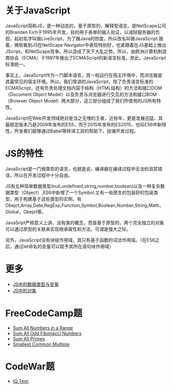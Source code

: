 # 关于JavaScript
JavaScript简称JS，是一种动态的，基于原型的，解释型语言。是NetScape公司的Branden Eich于1995年开发，目的用于表单的输入验证，以减轻服务器的负担，起初名字叫做LiveScript，为了蹭Java的热度，所以改名叫做JavaScript.接着，微软看到JS在NetScape Navigator中表现特别好，也紧跟着在JS基础上推出JScript，和NetScape竞争。所以造成了天下大乱之势。所以，由欧洲计算机制造商协会（ECMA）于1997年推出了ECMAScript的新语言标准，至此，JavaScript标准统一。

事实上，JavaScript作为一门脚本语言，其一般运行在宿主环境中，而浏览器是其最常见的宿主环境。所以，我们常讲的JavaScript，除了负责语言标准的ECMAScript，还有负责处理文档内容于结构（HTML结构）的方法和接口DOM（Document Object Model）以及负责与浏览器进行交互的方法和接口BOM（Browser Object Model）两大部分，这三部分组成了我们所使用的JS所有特性。

JavaScript在Web开发领域绝对是当之无愧的王者，近些年，更是发展迅猛，其最稳定版本乃是2009年发布的ES5，而于2015年发布的ES2015，也叫ES6中新特性，开发者们能够通过Babel等转译工具的帮助下，投诸开发过程。

# JS的特性
JavaScript是一门弱类型的语言，也就是说，编译器在编译过程中无法检测其错误，所以在开发过程中十分自由。

JS有五种简单数据类型(null,undefined,string,number,boolean)以及一种复杂数据类型（Object）,ES6中新增了一个Symbol.又有一些原生的包装好的包装类型，用于构建基于这些类型的实例，有Obejct,Array,Date,RegExp,Function,Symbol,Boolean,Number,String,Math，Global，Obejct等。

JavaSript严格意义上讲，没有类的概念，而是基于原型的，两个完全独立的对象可以通过原型的关联来实现继承属性和方法，可谓是强大之际。

另外，JavaScript没有块级作用域，其只有基于函数的词法作用域。（在ES6之后，通过let命名的变量可以赋予其所在语句块作用域）

# 更多
- [JS中的数据类型与变量](JS中的数据类型和变量.md)
- [JS中的对象](关于对象.md)

# FreeCodeCamp题
- [Sum All Numbers in a Range](FreeCodeCamp/Sum-All-Numbers-in-a-Range.md)
- [Sum All Odd Fibonacci Numbers](FreeCodeCamp/Sum-All-Odd-Fibonacci-Numbers.md)
- [Sum All Primes](FreeCodeCamp/Sum-All-Primes.md)
- [Smallest Common Multiple](FreeCodeCamp/Smallest-Common-Multiple.md)

# CodeWar题
- [IQ Test](codewar/IQtest.md);

